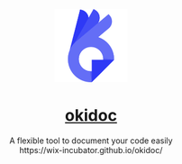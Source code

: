 <p align="center">
  <a href="https://wix-incubator.github.io/okidoc/" target="_blank" rel="noopener noreferrer">
    <img height="130" src="https://github.com/wix-incubator/okidoc/raw/master/docs/okidoc.svg?sanitize=true" alt="Okidoc logo">
  </a>
</p>

<h1 align="center">
  <a href="https://wix-incubator.github.io/okidoc/" target="_blank" rel="noopener noreferrer">
    okidoc
  </a>
</h1>

<p align="center">
  A flexible tool to document your code easily
  <br />
  https://wix-incubator.github.io/okidoc/
</p>
